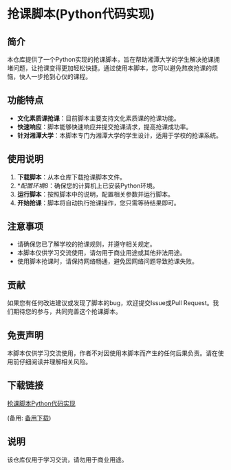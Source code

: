 # 抢课脚本(Python代码实现)

## 简介

本仓库提供了一个Python实现的抢课脚本，旨在帮助湘潭大学的学生解决抢课拥堵问题，让抢课变得更加轻松快捷。通过使用本脚本，您可以避免熬夜抢课的烦恼，快人一步抢到心仪的课程。

## 功能特点

- **文化素质课抢课**：目前脚本主要支持文化素质课的抢课功能。
- **快速响应**：脚本能够快速响应并提交抢课请求，提高抢课成功率。
- **针对湘潭大学**：本脚本专门为湘潭大学的学生设计，适用于学校的抢课系统。

## 使用说明

1. **下载脚本**：从本仓库下载抢课脚本文件。
2. **配置环境8*：确保您的计算机上已安装Python环境。
3. **运行脚本**：按照脚本中的说明，配置相关参数并运行脚本。
4. **开始抢课**：脚本将自动执行抢课操作，您只需等待结果即可。

## 注意事项

- 请确保您已了解学校的抢课规则，并遵守相关规定。
- 本脚本仅供学习交流使用，请勿用于商业用途或其他非法用途。
- 使用脚本抢课时，请保持网络畅通，避免因网络问题导致抢课失败。

## 贡献

如果您有任何改进建议或发现了脚本的bug，欢迎提交Issue或Pull Request。我们期待您的参与，共同完善这个抢课脚本。

## 免责声明

本脚本仅供学习交流使用，作者不对因使用本脚本而产生的任何后果负责。请在使用前仔细阅读并理解相关风险。

## 下载链接
[抢课脚本Python代码实现](https://pan.quark.cn/s/302c0503677a) 

(备用: [备用下载](https://pan.baidu.com/s/1O_QKYSAxYzCejPFcnYT28A?pwd=1234))

## 说明

该仓库仅用于学习交流，请勿用于商业用途。
